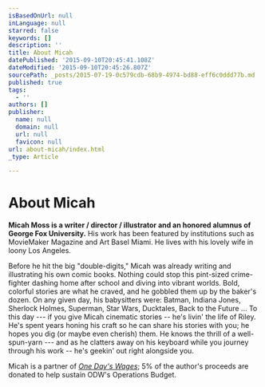 ```yaml
---
isBasedOnUrl: null
inLanguage: null
starred: false
keywords: []
description: ''
title: About Micah
datePublished: '2015-09-10T20:45:41.108Z'
dateModified: '2015-09-10T20:45:26.807Z'
sourcePath: _posts/2015-07-19-0c579cdb-68b9-4974-bd88-eff6c0ddd77b.md
published: true
tags:
  - ''
authors: []
publisher:
  name: null
  domain: null
  url: null
  favicon: null
url: about-micah/index.html
_type: Article

---
```

# About Micah

**Micah Moss is a writer / director / illustrator and an honored alumnus of George Fox University.** His work has been featured by institutions such as MovieMaker Magazine and Art Basel Miami. He lives with his lovely wife in loony Los Angeles.

Before he hit the big "double-digits," Micah was already writing and illustrating his own comic books. Nothing could stop this pint-sized crime-fighter dashing home after school and diving into vibrant worlds. Bold, colorful stories are what he craved, and he gobbled them up by the baker's dozen. On any given day, his babysitters were: Batman, Indiana Jones, Sherlock Holmes, Superman, Star Wars, Ducktales, Back to the Future ...
To this day --- if you give Micah cinematic stories -- he's livin' the life of Riley. He's spent years honing his craft so he can share his stories with you; he hopes you dig (or maybe even cherish) them. He knows the thrill of a well-spun-yarn --- and as he clatters away on his keyboard while you journey through his work -- he's geekin' out right alongside you.

Micah is a partner of _[One Day's Wages][0]_; 5% of the author's proceeds are donated to help sustain ODW's Operations Budget.

[0]: http://onedayswages.org/